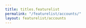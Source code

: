 ```yaml
---
title: titles.featurelist
permalink: "/featurelist/accounts/"
layout: featurelist/accounts
---
```


